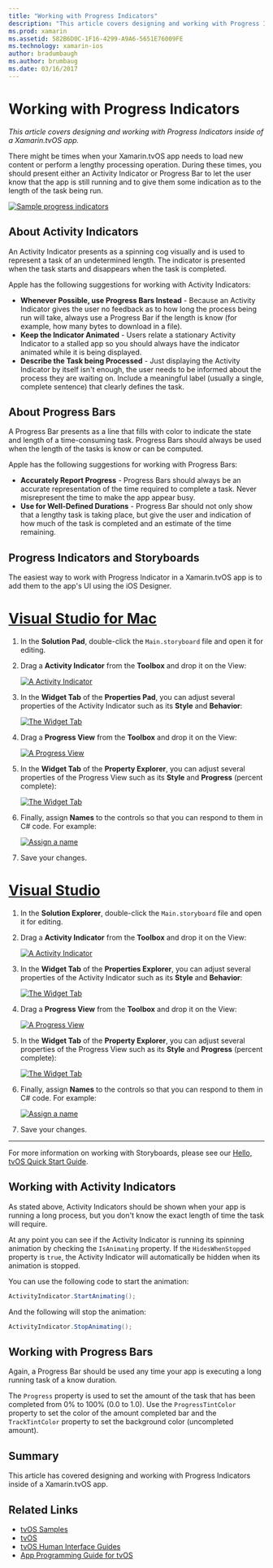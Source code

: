 ```yaml
---
title: "Working with Progress Indicators"
description: "This article covers designing and working with Progress Indicators inside of a Xamarin.tvOS app."
ms.prod: xamarin
ms.assetid: 582B6D0C-1F16-4299-A9A6-5651E76009FE
ms.technology: xamarin-ios
author: bradumbaugh
ms.author: brumbaug
ms.date: 03/16/2017
---
```


# Working with Progress Indicators

_This article covers designing and working with Progress Indicators inside of a Xamarin.tvOS app._


There might be times when your Xamarin.tvOS app needs to load new content or perform a lengthy processing operation. During these times, you should present either an Activity Indicator or Progress Bar to let the user know that the app is still running and to give them some indication as to the length of the task being run.

[![](progress-indicators-images/intro01.png "Sample progress indicators")](progress-indicators-images/intro01.png#lightbox)

<a name="About-Activity-Indicators" />

## About Activity Indicators

An Activity Indicator presents as a spinning cog visually and is used to represent a task of an undetermined length. The indicator is presented when the task starts and disappears when the task is completed.

Apple has the following suggestions for working with Activity Indicators:

- **Whenever Possible, use Progress Bars Instead** - Because an Activity Indicator gives the user no feedback as to how long the process being run will take, always use a Progress Bar if the length is know (for example, how many bytes to download in a file).
- **Keep the Indicator Animated** - Users relate a stationary Activity Indicator to a stalled app so you should always have the indicator animated while it is being displayed.
- **Describe the Task being Processed** - Just displaying the Activity Indicator by itself isn't enough, the user needs to be informed about the process they are waiting on. Include a meaningful label (usually a single, complete sentence) that clearly defines the task.

<a name="Summary" />

## About Progress Bars

A Progress Bar presents as a line that fills with color to indicate the state and length of a time-consuming task. Progress Bars should always be used when the length of the tasks is know or can be computed.

Apple has the following suggestions for working with Progress Bars:

- **Accurately Report Progress** - Progress Bars should always be an accurate representation of the time required to complete a task. Never misrepresent the time to make the app appear busy.
- **Use for Well-Defined Durations** - Progress Bar should not only show that a lengthy task is taking place, but give the user and indication of how much of the task is completed and an estimate of the time remaining.

<a name="Progress-Indicators-and-Storyboards" />

## Progress Indicators and Storyboards

The easiest way to work with Progress Indicator in a Xamarin.tvOS app is to add them to the app's UI using the iOS Designer.

# [Visual Studio for Mac](#tab/vsmac)
	
1. In the **Solution Pad**, double-click the `Main.storyboard` file and open it for editing.
1. Drag a **Activity Indicator** from the **Toolbox** and drop it on the View: 

	[![](progress-indicators-images/activity01.png "A Activity Indicator")](progress-indicators-images/activity01.png#lightbox)
1. In the **Widget Tab** of the **Properties Pad**, you can adjust several properties of the Activity Indicator such as its **Style** and **Behavior**: 

	[![](progress-indicators-images/activity02.png "The Widget Tab ")](progress-indicators-images/activity02.png#lightbox)
1. Drag a **Progress View** from the **Toolbox** and drop it on the View: 

	[![](progress-indicators-images/activity03.png "A Progress View")](progress-indicators-images/activity03.png#lightbox)
1. In the **Widget Tab** of the **Property Explorer**, you can adjust several properties of the Progress View such as its **Style** and **Progress** (percent complete): 

	[![](progress-indicators-images/activity04.png "The Widget Tab")](progress-indicators-images/activity04.png#lightbox)
1. Finally, assign **Names** to the controls so that you can respond to them in C# code. For example: 

	[![](progress-indicators-images/activity05.png "Assign a name")](progress-indicators-images/activity05.png#lightbox)
1. Save your changes.

# [Visual Studio](#tab/vswin)
	
1. In the **Solution Explorer**, double-click the `Main.storyboard` file and open it for editing.
1. Drag a **Activity Indicator** from the **Toolbox** and drop it on the View: 

	[![](progress-indicators-images/activity01-vs.png "A Activity Indicator")](progress-indicators-images/activity01-vs.png#lightbox)
1. In the **Widget Tab** of the **Properties Explorer**, you can adjust several properties of the Activity Indicator such as its **Style** and **Behavior**: 

	[![](progress-indicators-images/activity02-vs.png "The Widget Tab")](progress-indicators-images/activity02-vs.png#lightbox)
1. Drag a **Progress View** from the **Toolbox** and drop it on the View: 

	[![](progress-indicators-images/activity03-vs.png "A Progress View")](progress-indicators-images/activity03-vs.png#lightbox)
1. In the **Widget Tab** of the **Property Explorer**, you can adjust several properties of the Progress View such as its **Style** and **Progress** (percent complete): 

	[![](progress-indicators-images/activity04-vs.png "The Widget Tab")](progress-indicators-images/activity04-vs.png#lightbox)
1. Finally, assign **Names** to the controls so that you can respond to them in C# code. For example: 

	[![](progress-indicators-images/activity05-vs.png "Assign a name")](progress-indicators-images/activity05-vs.png#lightbox)
1. Save your changes.

-----

For more information on working with Storyboards, please see our [Hello, tvOS Quick Start Guide](~/ios/tvos/get-started/hello-tvos.md). 

<a name="Working-with-Activity-Indicators" />

## Working with Activity Indicators

As stated above, Activity Indicators should be shown when your app is running a long process, but you don't know the exact length of time the task will require.

At any point you can see if the Activity Indicator is running its spinning animation by checking the `IsAnimating` property. If the `HidesWhenStopped` property is `true`, the Activity Indicator will automatically be hidden when its animation is stopped.

You can use the following code to start the animation: 

```csharp
ActivityIndicator.StartAnimating();
```

And the following will stop the animation:

```csharp
ActivityIndicator.StopAnimating();
```

<a name="Working-with-Progress-Bars" />

## Working with Progress Bars

Again, a Progress Bar should be used any time your app is executing a long running task of a know duration. 

The `Progress` property is used to set the amount of the task that has been completed from 0% to 100% (0.0 to 1.0). Use the `ProgressTintColor` property to set the color of the amount completed bar and the `TrackTintColor` property to set the background color (uncompleted amount).

<a name="Summary" />

## Summary

This article has covered designing and working with Progress Indicators inside of a Xamarin.tvOS app.



## Related Links

- [tvOS Samples](https://developer.xamarin.com/samples/tvos/all/)
- [tvOS](https://developer.apple.com/tvos/)
- [tvOS Human Interface Guides](https://developer.apple.com/tvos/human-interface-guidelines/)
- [App Programming Guide for tvOS](https://developer.apple.com/library/prerelease/tvos/documentation/General/Conceptual/AppleTV_PG/)
